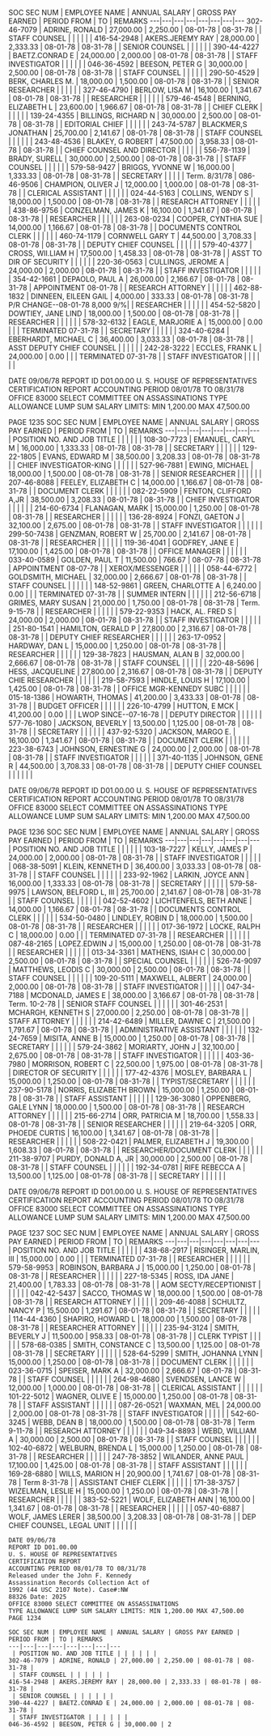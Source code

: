 SOC SEC NUM | EMPLOYEE NAME | ANNUAL SALARY | GROSS PAY EARNED | PERIOD FROM | TO | REMARKS
---|---|---|---|---|---|---|---
302-46-7079 | ADRINE, RONALD | 27,000.00 | 2,250.00 | 08-01-78 | 08-31-78 |
 | STAFF COUNSEL |  |  |  |  |  |
416-54-2948 | AKERS.JEREMY RAY | 28,000.00 | 2,333.33 | 08-01-78 | 08-31-78 |
 | SENIOR COUNSEL |  |  |  |  |  |
390-44-4227 | BAETZ.CONRAD E | 24,000.00 | 2,000.00 | 08-01-78 | 08-31-78 |
 | STAFF INVESTIGATOR |  |  |  |  |  |
046-36-4592 | BEESON, PETER G | 30,000.00 | 2,500.00 | 08-01-78 | 08-31-78 |
 | STAFF COUNSEL |  |  |  |  |  |
290-50-4529 | BERK, CHARLES M. | 18,000.00 | 1,500.00 | 08-01-78 | 08-31-78 |
 | SENIOR RESEARCHER |  |  |  |  |  |
327-46-4790 | BERLOW, LISA M | 16,100.00 | 1,341.67 | 08-01-78 | 08-31-78 |
 | RESEARCHER |  |  |  |  |  |
579-46-4548 | BERNING, ELIZABETH L | 23,600.00 | 1,966.67 | 08-01-78 | 08-31-78 |
 | CHIEF CLERK |  |  |  |  |  |
139-24-4355 | BILLINGS, RICHARD N | 30,000.00 | 2,500.00 | 08-01-78 | 08-31-78 |
 | EDITORIAL CHIEF |  |  |  |  |  |
243-74-5787 | BLACKMER,S JONATHAN | 25,700.00 | 2,141.67 | 08-01-78 | 08-31-78 |
 | STAFF COUNSEL |  |  |  |  |  |
243-48-4536 | BLAKEY, G ROBERT | 47,500.00 | 3,958.33 | 08-01-78 | 08-31-78 |
 | CHIEF COUNSEL AND DIRECTOR |  |  |  |  |  |
556-78-1139 | BRADY, SURELL | 30,000.00 | 2,500.00 | 08-01-78 | 08-31-78 |
 | STAFF COUNSEL |  |  |  |  |  |
579-58-9427 | BRIGGS, YVONNE W | 16,000.00 | 1,333.33 | 08-01-78 | 08-31-78 |
 | SECRETARY |  |  |  |  | Term. 8/31/78 |
086-46-9506 | CHAMPION, OLIVER J | 12,000.00 | 1,000.00 | 08-01-78 | 08-31-78 |
 | CLERICAL ASSISTANT |  |  |  |  |  |
024-44-5163 | COLLINS, WENDY S | 18,000.00 | 1,500.00 | 08-01-78 | 08-31-78 |
 | RESEARCH ATTORNEY |  |  |  |  |  |
438-86-9756 | CONZELMAN, JAMES K | 16,100.00 | 1,341.67 | 08-01-78 | 08-31-78 |
 | RESEARCHER |  |  |  |  |  |
263-08-0234 | COOPER, CYNTHIA SUE | 14,000.00 | 1,166.67 | 08-01-78 | 08-31-78 |
 | DOCUMENTS CONTROL CLERK |  |  |  |  |  |
460-74-1179 | CORNWELL GARY T | 44,500.00 | 3,708.33 | 08-01-78 | 08-31-78 |
 | DEPUTY CHIEF COUNSEL |  |  |  |  |  |
579-40-4377 | CROSS, WII.LIAM H | 17,500.00 | 1,458.33 | 08-01-78 | 08-31-78 |
 | ASST TO DIR OF SECURITY |  |  |  |  |  |
220-36-0563 | CULLINGS, JEROME A | 24,000.00 | 2,000.00 | 08-01-78 | 08-31-78 |
 | STAFF INVESTIGATOR |  |  |  |  |  |
354-42-1661 | DEPAOLO, PAUL A | 26,000.00 | 2,166.67 | 08-01-78 | 08-31-78 | APPOINTMENT 08-01-78 |
 | RESEARCH ATTORNEY |  |  |  |  |  |
462-88-1832 | DINNEEN, EILEEN GAIL | 4,000.00 | 333.33 | 08-01-78 | 08-31-78 | P/R CHANGE--08-01-78 8,000 9/%|
 | RESEARCHER |  |  |  |  |  |
454-52-5820 | DOWTIEY, JANE LIND | 18,000.00 | 1,500.00 | 08-01-78 | 08-31-78 |
 | RESEARCHER |  |  |  |  |  |
578-32-6132 | EAGLE, MARJORIE A | 15,000.00 | 0.00 |  |  | TERMINATED 07-31-78 |
 | SECRETARY |  |  |  |  |  |
324-40-6284 | EBERHARDT, MICHAEL C | 36,400.00 | 3,033.33 | 08-01-78 | 08-31-78 |
 | ASST DEPUTY CHIEF COUNSEL |  |  |  |  |  |
242-28-3222 | ECCLES, FRANK L | 24,000.00 | 0.00 |  |  | TERMINATED 07-31-78 |
 | STAFF INVESTIGATOR |  |  |  |  |  |

DATE 09/06/78
REPORT ID D01.00.00
U. S. HOUSE OF REPRESENTATIVES
CERTIFICATION REPORT
ACCOUNTING PERIOD 08/01/78 TO 08/31/78
OFFICE 83000 SELECT COMMITTEE ON ASSASSINATIONS
TYPE ALLOWANCE LUMP SUM SALARY LIMITS: MIN 1,200.00 MAX 47,500.00

PAGE 1235
SOC SEC NUM | EMPLOYEE NAME | ANNUAL SALARY | GROSS PAY EARNED | PERIOD FROM | TO | REMARKS
---|---|---|---|---|---|---|---
 | POSITION NO. AND JOB TITLE | | | | | |
108-30-7723 | EMANUEL, CARYL M | 16,000.00 | 1,333.33 | 08-01-78 | 08-31-78 |
 | SECRETARY | | | | | |
129-22-1805 | EVANS, EDWARD M | 38,500.00 | 3,208.33 | 08-01-78 | 08-31-78 |
 | CHIEF INVESTIGATOR-KING | | | | | |
527-96-7881 | EWING, MICHAEL | 18,000.00 | 1,500.00 | 08-01-78 | 08-31-78 |
 | SENIOR RESEARCHER | | | | | |
207-46-8088 | FEELEY, ELIZABETH C | 14,000.00 | 1,166.67 | 08-01-78 | 08-31-78 |
 | DOCUMENT CLERK | | | | | |
082-22-5909 | FENTON, CLIFFORD A,JR | 38,500.00 | 3,208.33 | 08-01-78 | 08-31-78 |
 | CHIEF INVESTIGATOR | | | | | |
214-60-6734 | FLANAGAN, MARK | 15,000.00 | 1,250.00 | 08-01-78 | 08-31-78 |
 | RESEARCHER | | | | | |
136-28-8924 | FONZI, GAETON J | 32,100.00 | 2,675.00 | 08-01-78 | 08-31-78 |
 | STAFF INVESTIGATOR | | | | | |
299-50-7438 | GENZMAN, ROBERT W | 25,700.00 | 2,141.67 | 08-01-78 | 08-31-78 |
 | RESEARCHER | | | | | |
119-36-4041 | GODFREY, JANE E | 17,100.00 | 1,425.00 | 08-01-78 | 08-31-78 |
 | OFFICE MANAGER | | | | | |
033-40-0589 | GOLDEN, PAUL T | 11,500.00 | 766.67 | 08-07-78 | 08-31-78 | APPOINTMENT 08-07-78 |
 | XEROX/MESSENGER | | | | | |
058-44-6772 | GOLDSMITH, MICHAEL | 32,000.00 | 2,666.67 | 08-01-78 | 08-31-78 |
 | STAFF COUNSEL | | | | | |
148-52-9861 | GREEN, CHARLOTTE A | 6,240.00 | 0.00 |  |  | TERMINATED 07-31-78 |
 | SUMMER INTERN | | | | | |
212-56-6718 | GRIMES, MARY SUSAN | 21,000.00 | 1,750.00 | 08-01-78 | 08-31-78 | Term. 9-15-78 |
 | RESEARCHER | | | | | |
579-22-9353 | HACK, AL. FRED S | 24,000.00 | 2,000.00 | 08-01-78 | 08-31-78 |
 | STAFF INVESTIGATOR | | | | | |
251-80-1541 | HAMILTON, GERALD P | 27,800.00 | 2,316.67 | 08-01-78 | 08-31-78 |
 | DEPUTY CHIEF RESEARCHER | | | | | |
263-17-0952 | HARDWAY, DAN L | 15,000.00 | 1,250.00 | 08-01-78 | 08-31-78 |
 | RESEARCHER | | | | | |
129-38-7823 | HAUSMAN, ALAN B | 32,000.00 | 2,666.67 | 08-01-78 | 08-31-78 |
 | STAFF COUNSEL | | | | | |
220-48-5696 | HESS, JACQUELINE | 27,800.00 | 2,316.67 | 08-01-78 | 08-31-78 |
 | DEPUTY CHIE RESEARCHER | | | | | |
219-58-7593 | HINDLE, LOUIS H | 17,100.00 | 1,425.00 | 08-01-78 | 08-31-78 |
 | OFFICE MGR-KENNEDY SUBC | | | | | |
015-18-1386 | HOWARTH, THOMAS | 41,200.00 | 3,433.33 | 08-01-78 | 08-31-78 |
 | BUDGET OFFICER | | | | | |
226-10-4799 | HUTTON, E MCK | 41,200.00 | 0.00 |  |  | LWOP SINCE--07-16-78 |
 | DEPUTY DIRECTOR | | | | | |
577-76-1080 | JACKSON, BEVERLY | 13,500.00 | 1,125.00 | 08-01-78 | 08-31-78 |
 | SECRETARY | | | | | |
437-92-5320 | JACKSON, MARGO E. | 16,100.00 | 1,341.67 | 08-01-78 | 08-31-78 |
 | DOCUMENT CLERK | | | | | |
223-38-6743 | JOHNSON, ERNESTINE G | 24,000.00 | 2,000.00 | 08-01-78 | 08-31-78 |
 | STAFF INVESTIGATOR | | | | | |
371-40-1135 | JOHNSON, GENE R | 44,500.00 | 3,708.33 | 08-01-78 | 08-31-78 |
 | DEPUTY CHIEF COUNSEL | | | | | |

DATE 09/06/78
REPORT ID D01.00.00
U. S. HOUSE OF REPRESENTATIVES
CERTIFICATION REPORT
ACCOUNTING PERIOD 08/01/78 TO 08/31/78
OFFICE 83000 SELECT COMMITTEE ON ASSASSINATIONS
TYPE ALLOWANCE LUMP SUM SALARY LIMITS: MIN 1,200.00 MAX 47,500.00

PAGE 1236
SOC SEC NUM | EMPLOYEE NAME | ANNUAL SALARY | GROSS PAY EARNED | PERIOD FROM | TO | REMARKS
---|---|---|---|---|---|---|---
 | POSITION NO. AND JOB TITLE | | | | | |
103-18-7227 | KELLY, JAMES P | 24,000.00 | 2,000.00 | 08-01-78 | 08-31-78 |
 | STAFF INVESTIGATOR | | | | | |
068-38-5091 | KLEIN, KENNETH D | 36,400.00 | 3,033.33 | 08-01-78 | 08-31-78 |
 | STAFF COUNSEL | | | | | |
233-92-1962 | LARKIN, JOYCE ANN | 16,000.00 | 1,333.33 | 08-01-78 | 08-31-78 |
 | SECRETARY | | | | | |
579-58-9975 | LAWSON, BELFORD L, III | 25,700.00 | 2,141.67 | 08-01-78 | 08-31-78 |
 | STAFF COUNSEL | | | | | |
042-52-4602 | LICHTENFELS, BETH ANNE | 14,000.00 | 1,166.67 | 08-01-78 | 08-31-78 |
 | DOCUMENTS CONTROL CLERK | | | | | |
534-50-0480 | LINDLEY, ROBIN D | 18,000.00 | 1,500.00 | 08-01-78 | 08-31-78 |
 | RESEARCHER | | | | | |
017-36-1972 | LOCKE, RALPH C | 18,000.00 | 0.00 |  |  | TERMINATED 07-31-78 |
 | RESEARCHER | | | | | |
087-48-2165 | LOPEZ.EDWIN J | 15,000.00 | 1,250.00 | 08-01-78 | 08-31-78 |
 | RESEARCHER | | | | | |
013-34-3361 | MATHENS, ISIAH C | 30,000.00 | 2,500.00 | 08-01-78 | 08-31-78 |
 | SPECIAL COUNSEL | | | | | |
526-74-9097 | MATTHEWS, LEODIS C | 30,000.00 | 2,500.00 | 08-01-78 | 08-31-78 |
 | STAFF COUNSEL | | | | | |
109-20-5111 | MAXWELL, ALBERT | 24,000.00 | 2,000.00 | 08-01-78 | 08-31-78 |
 | STAFF INVESTIGATOR | | | | | |
047-34-7188 | MCDONALD, JAMES E | 38,000.00 | 3,166.67 | 08-01-78 | 08-31-78 | Term. 10-2-78 |
 | SENIOR STAFF COUNSEL | | | | | |
301-46-2531 | MCHARGH, KENNETH S | 27,000.00 | 2,250.00 | 08-01-78 | 08-31-78 |
 | STAFF ATTORNEY | | | | | |
214-42-6489 | MILLER, DAWNE C | 21,500.00 | 1,791.67 | 08-01-78 | 08-31-78 |
 | ADMINISTRATIVE ASSISTANT | | | | | |
132-24-7659 | MISITA, ANNE B | 15,000.00 | 1,250.00 | 08-01-78 | 08-31-78 |
 | SECRETARY | | | | | |
579-24-3862 | MORIARTY, JOHN J | 32,100.00 | 2,675.00 | 08-01-78 | 08-31-78 |
 | STAFF INVESTIGATOR | | | | | |
403-36-7980 | MORRISON, ROBERT C | 22,500.00 | 1,975.00 | 08-01-78 | 08-31-78 |
 | DIRECTOR OF SECURITY | | | | | |
177-42-4376 | MOSLEY, BARBARA L | 15,000.00 | 1,250.00 | 08-01-78 | 08-31-78 |
 | TYPIST/SECRETARY | | | | | |
237-90-5178 | NORRIS, ELIZABETH BROWN | 15,000.00 | 1,250.00 | 08-01-78 | 08-31-78 |
 | STAFF ASSISTANT | | | | | |
129-36-3080 | OPPENBERG, GALE LYNN | 18,000.00 | 1,500.00 | 08-01-78 | 08-31-78 |
 | RESEARCH ATTORNEY | | | | | |
215-66-2714 | ORR, PATRICIA M | 18,700.00 | 1,558.33 | 08-01-78 | 08-31-78 |
 | SENIOR RESEARCHER | | | | | |
219-64-3205 | ORR, PHOEDE CURTIS | 16,100.00 | 1,341.67 | 08-01-78 | 08-31-78 |
 | RESEARCHER | | | | | |
508-22-0421 | PALMER, ELIZABETH J | 19,300.00 | 1,608.33 | 08-01-78 | 08-31-78 |
 | RESEARCHER/DOCUMENT CLERK | | | | | |
211-38-9707 | PURDY, DONALD A, JR | 30,000.00 | 2,500.00 | 08-01-78 | 08-31-78 |
 | STAFF COUNSEL | | | | | |
192-34-0781 | RIFE REBECCA A | 13,500.00 | 1,125.00 | 08-01-78 | 08-31-78 |
 | SECRETARY | | | | | |

DATE 09/06/78
REPORT ID D01.00.00
U. S. HOUSE OF REPRESENTATIVES
CERTIFICATION REPORT
ACCOUNTING PERIOD 08/01/78 TO 08/31/78
OFFICE 83000 SELECT COMMITTEE ON ASSASSINATIONS
TYPE ALLOWANCE LUMP SUM SALARY LIMITS: MIN 1,200.00 MAX 47,500.00

PAGE 1237
SOC SEC NUM | EMPLOYEE NAME | ANNUAL SALARY | GROSS PAY EARNED | PERIOD FROM | TO | REMARKS
---|---|---|---|---|---|---|---
 | POSITION NO. AND JOB TITLE | | | | | |
438-68-2917 | RISINGER, MARLIN, III | 15,000.00 | 0.00 |  |  | TERMINATED 07-31-78 |
 | RESEARCHER | | | | | |
579-58-9953 | ROBINSON, BARBARA J | 15,000.00 | 1,250.00 | 08-01-78 | 08-31-78 |
 | RESEARCHER | | | | | |
227-18-5345 | ROSS, IDA JANE | 21,400.00 | 1,783.33 | 08-01-78 | 08-31-78 |
 | AOM SECTY/RECEPTIONIST | | | | | |
042-42-5437 | SACCO, THOMAS W | 18,000.00 | 1,500.00 | 08-01-78 | 08-31-78 |
 | RESEARCH ATTORNEY | | | | | |
209-46-4088 | SCHULTZ, NANCY P | 15,500.00 | 1,291.67 | 08-01-78 | 08-31-78 |
 | SECRETARY | | | | | |
114-44-4360 | SHAPIRO, HOWARD L | 18,000.00 | 1,500.00 | 08-01-78 | 08-31-78 |
 | RESEARCHER ATTORNEY | | | | | |
235-94-3124 | SMITH, BEVERLY J | 11,500.00 | 958.33 | 08-01-78 | 08-31-78 |
 | CLERK TYPIST | | | | | |
578-68-0385 | SMITH, CONSTANCE C | 13,500.00 | 1,125.00 | 08-01-78 | 08-31-78 |
 | SECRETARY | | | | | |
528-64-5299 | SMITH, JOHANNA LYNN | 15,000.00 | 1,250.00 | 08-01-78 | 08-31-78 |
 | DOCUMENT CLERK | | | | | |
023-36-0715 | SPEISER, MARK A | 32,000.00 | 2,666.67 | 08-01-78 | 08-31-78 |
 | STAFF COUNSEL | | | | | |
264-98-4680 | SVENDSEN, LANCE W | 12,000.00 | 1,000.00 | 08-01-78 | 08-31-78 |
 | CLERICAL ASSISTANT | | | | | |
101-22-5012 | WAGNER, OLIVE E | 15,000.00 | 1,250.00 | 08-01-78 | 08-31-78 |
 | STAFF ASSISTANT | | | | | |
087-26-0521 | WAXMAN, MEL | 24,000.00 | 2,000.00 | 08-01-78 | 08-31-78 |
 | STAFF INVESTIGATOR | | | | | |
542-60-3245 | WEBB, DEAN B | 18,000.00 | 1,500.00 | 08-01-78 | 08-31-78 | Term 9-11-78 |
 | RESEARCH ATTORNEY | | | | | |
049-34-8893 | WEBD, WILLIAM A | 30,000.00 | 2,500.00 | 08-01-78 | 08-31-78 |
 | STAFF COUNSEL | | | | | |
102-40-6872 | WELBURN, BRENDA L | 15,000.00 | 1,250.00 | 08-01-78 | 08-31-78 |
 | RESEARCHER | | | | | |
247-78-3852 | WILANDER, ANNE PAUL | 17,100.00 | 1,425.00 | 08-01-78 | 08-31-78 |
 | STAFF ASSISTANT | | | | | |
169-28-6880 | WILLS, MARION H | 20,900.00 | 1,741.67 | 08-01-78 | 08-31-78 | Term 8-31-78 |
 | ASSISTANT CHIEF CLERK | | | | | |
171-38-3757 | WIZELMAN, LESLIE H | 15,000.00 | 1,250.00 | 08-01-78 | 08-31-78 |
 | RESEARCHER | | | | | |
383-52-5221 | WOLF, ELIZABETH ANN | 16,100.00 | 1,341.67 | 08-01-78 | 08-31-78 |
 | RESEARCHER | | | | | |
057-40-6887 | WOLF, JAMES LERER | 38,500.00 | 3,208.33 | 08-01-78 | 08-31-78 |
 | DEP CHIEF COUNSEL, LEGAL UNIT | | | | | |

```
DATE 09/06/78
REPORT ID D01.00.00
U. S. HOUSE OF REPRESENTATIVES
CERTIFICATION REPORT
ACCOUNTING PERIOD 08/01/78 TO 08/31/78
Released under the John F. Kennedy
Assassination Records Collection Act of
1992 (44 USC 2107 Note). Case#:NW
88326 Date: 2025
OFFICE 83000 SELECT COMMITTEE ON ASSASSINATIONS
TYPE ALLOWANCE LUMP SUM SALARY LIMITS: MIN 1,200.00 MAX 47,500.00
PAGE 1234

SOC SEC NUM | EMPLOYEE NAME | ANNUAL SALARY | GROSS PAY EARNED | PERIOD FROM | TO | REMARKS
---|---|---|---|---|---|---|---
 | POSITION NO. AND JOB TITLE | | | | | |
302-46-7079 | ADRINE, RONALD | 27,000.00 | 2,250.00 | 08-01-78 | 08-31-78 |
 | STAFF COUNSEL | | | | | |
416-54-2948 | AKERS.JEREMY RAY | 28,000.00 | 2,333.33 | 08-01-78 | 08-31-78 |
 | SENIOR COUNSEL | | | | | |
390-44-4227 | BAETZ.CONRAD E | 24,000.00 | 2,000.00 | 08-01-78 | 08-31-78 |
 | STAFF INVESTIGATOR | | | | | |
046-36-4592 | BEESON, PETER G | 30,000.00 | 2